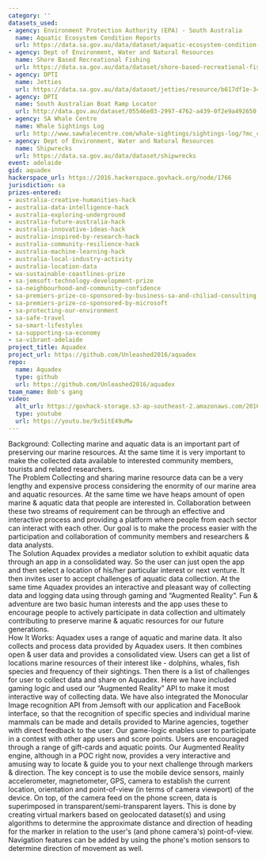 ```yaml
---
category: ''
datasets_used:
- agency: Environment Protection Authority (EPA) - South Australia
  name: Aquatic Ecosystem Condition Reports
  url: https://data.sa.gov.au/data/dataset/aquatic-ecosystem-condition-reports
- agency: Dept of Environment, Water and Natural Resources
  name: Shore Based Recreational Fishing
  url: https://data.sa.gov.au/data/dataset/shore-based-recreational-fishing
- agency: DPTI
  name: Jetties
  url: https://data.sa.gov.au/data/dataset/jetties/resource/b617df1e-345b-47e4-a61e-445487a2be9f
- agency: DPTI
  name: South Australian Boat Ramp Locator
  url: http://data.gov.au/dataset/05546e03-2997-4762-a439-0f2e9a492650
- agency: SA Whale Centre
  name: Whale Sightings Log
  url: http://www.sawhalecentre.com/whale-sightings/sightings-log/?mc_cid=00ccaf0043&mc_eid=3b8b4f019a
- agency: Dept of Environment, Water and Natural Resources
  name: Shipwrecks
  url: https://data.sa.gov.au/data/dataset/shipwrecks
event: adelaide
gid: aquadex
hackerspace_url: https://2016.hackerspace.govhack.org/node/1766
jurisdiction: sa
prizes-entered:
- australia-creative-humanities-hack
- australia-data-intelligence-hack
- australia-exploring-underground
- australia-future-australia-hack
- australia-innovative-ideas-hack
- australia-inspired-by-research-hack
- australia-community-resilience-hack
- australia-machine-learning-hack
- australia-local-industry-activity
- australia-location-data
- wa-sustainable-coastlines-prize
- sa-jemsoft-technology-development-prize
- sa-neighbourhood-and-community-confidence
- sa-premiers-prize-co-sponsored-by-business-sa-and-chiliad-consulting
- sa-premiers-prize-co-sponsored-by-microsoft
- sa-protecting-our-environment
- sa-safe-travel
- sa-smart-lifestyles
- sa-supporting-sa-economy
- sa-vibrant-adelaide
project_title: Aquadex
project_url: https://github.com/Unleashed2016/aquadex
repo:
  name: Aquadex
  type: github
  url: https://github.com/Unleashed2016/aquadex
team_name: Bob's gang
video:
  alt_url: https://govhack-storage.s3-ap-southeast-2.amazonaws.com/2016/AquaDex%20v19%20Final%20HD.mp4
  type: youtube
  url: https://youtu.be/9x5itE49uMw
---
```


Background:
Collecting marine and aquatic data is an important part of preserving our marine resources. At the same time it is very important to make the collected data available to interested community members, tourists and related researchers.  
The Problem
Collecting and sharing marine resource data can be a very lengthy and expensive process considering the enormity of our marine area and aquatic resources. At the same time we have heaps amount of open marine & aquatic data that people are interested in. Collaboration between these two streams of requirement can be through an effective and interactive process and providing a platform where people from each sector can interact with each other. Our goal is to make the process easier with the participation and collaboration of community members and researchers & data analysts.     
The Solution
Aquadex provides a mediator solution to exhibit aquatic data through an app in a consolidated way. So the user can just open the app and then select a location of his/her particular interest or next venture. It then invites user to accept challenges of aquatic data collection. At the same time Aquadex provides an interactive and pleasant way of collecting data and logging data using through gaming and “Augmented Reality”. Fun & adventure are two basic human interests and the app uses these to encourage people to actively participate in data collection and ultimately contributing to preserve marine & aquatic resources for our future generations.       
How It Works:
Aquadex uses a range of aquatic and marine data. It also collects and process data provided by Aquadex users. It then combines open & user data and provides a consolidated view. Users can get a list of locations marine resources of their interest like - dolphins, whales, fish species and frequency of their sightings. Then there is a list of challenges for user to collect data and share on Aquadex. Here we have included gaming logic and used our “Augmented Reality” API to make it most interactive way of collecting data.  We have also integrated the Monocular Image recognition API from Jemsoft with our application and FaceBook interface, so that the recognition of specific species and individual marine mammals can be made and details provided to Marine agencies, together with direct feedback to the user.
Our game-logic enables user to participate in a contest with other app users and score points. Users are encouraged through a range of gift-cards and aquatic points. Our Augmented Reality engine, although in a POC right now, provides a very interactive and amusing way to locate & guide you to your next challenge through markers & direction. The key concept is to use the mobile device sensors, mainly accelerometer, magnetometer, GPS, camera to establish the current location, orientation and point-of-view (in terms of camera viewport) of the device. On top, of the camera feed on the phone screen, data is superimposed in transparent/semi-transparent layers. This is done by creating virtual markers based on geolocated dataset(s) and using algorithms to determine the approximate distance and direction of heading for the marker in relation to the user's (and phone camera's) point-of-view. Navigation features can be added by using the phone's motion sensors to determine direction of movement as well.